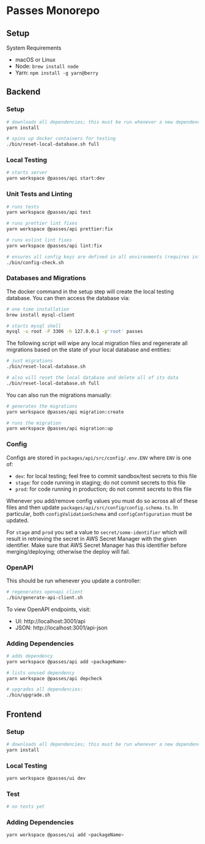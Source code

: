 # Passes Monorepo


## Setup

System Requirements

- macOS or Linux
- Node: `brew install node`
- Yarn: `npm install -g yarn@berry`


## Backend

### Setup

```bash
# downloads all dependencies; this must be run whenever a new dependency is added/removed
yarn install

# spins up docker containers for testing
./bin/reset-local-database.sh full
```

### Local Testing

```bash
# starts server
yarn workspace @passes/api start:dev
```

### Unit Tests and Linting

```bash
# runs tests
yarn workspace @passes/api test

# runs prettier lint fixes
yarn workspace @passes/api prettier:fix

# runs eslint lint fixes
yarn workspace @passes/api lint:fix

# ensures all config keys are defined in all environments (requires infra repo)
./bin/config-check.sh
```

### Databases and Migrations

The docker command in the setup step will create the local testing database. You
can then access the database via:

```bash
# one time installation
brew install mysql-client

# starts mysql shell
mysql -u root -P 3306 -h 127.0.0.1 -p'root' passes
```

The following script will wipe any local migration files and regenerate all
migrations based on the state of your local database and entities:

```bash
# just migrations
./bin/reset-local-database.sh

# also will reset the local database and delete all of its data
./bin/reset-local-database.sh full
```

You can also run the migrations manually:

```bash
# generates the migrations
yarn workspace @passes/api migration:create

# runs the migration
yarn workspace @passes/api migration:up
```

### Config

Configs are stored in `packages/api/src/config/.env.ENV` where `ENV` is one of:

- `dev`: for local testing; feel free to commit sandbox/test secrets to this file
- `stage`: for code running in staging; do not commit secrets to this file
- `prod`: for code running in production; do not commit secrets to this file

Whenever you add/remove config values you must do so across all of these files
and then update `packages/api/src/config/config.schema.ts`. In particular, both
`configValidationSchema` and `configConfiguration` must be updated.

For `stage` and `prod` you set a value to `secret/some-identifier` which will
result in retrieving the secret in AWS Secret Manager with the given
identifier. Make sure that AWS Secret Manager has this identifier before
merging/deploying; otherwise the deploy will fail.

### OpenAPI

This should be run whenever you update a controller:

```bash
# regenerates openapi client
./bin/generate-api-client.sh
```

To view OpenAPI endpoints, visit:

- UI: http://localhost:3001/api
- JSON: http://localhost:3001/api-json

### Adding Dependencies

```bash
# adds dependency
yarn workspace @passes/api add <packageName>

# lists unused dependency
yarn workspace @passes/api depcheck

# upgrades all dependencies:
./bin/upgrade.sh
```


## Frontend

### Setup

```bash
# downloads all dependencies; this must be run whenever a new dependency is added/removed
yarn install
```

### Local Testing

```bash
yarn workspace @passes/ui dev
```

### Test

```bash
# no tests yet
```

### Adding Dependencies

```bash
yarn workspace @passes/ui add <packageName>
```
